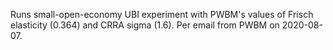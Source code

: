 Runs small-open-economy UBI experiment with PWBM's values of Frisch elasticity
(0.364) and CRRA sigma (1.6).
Per email from PWBM on 2020-08-07.
